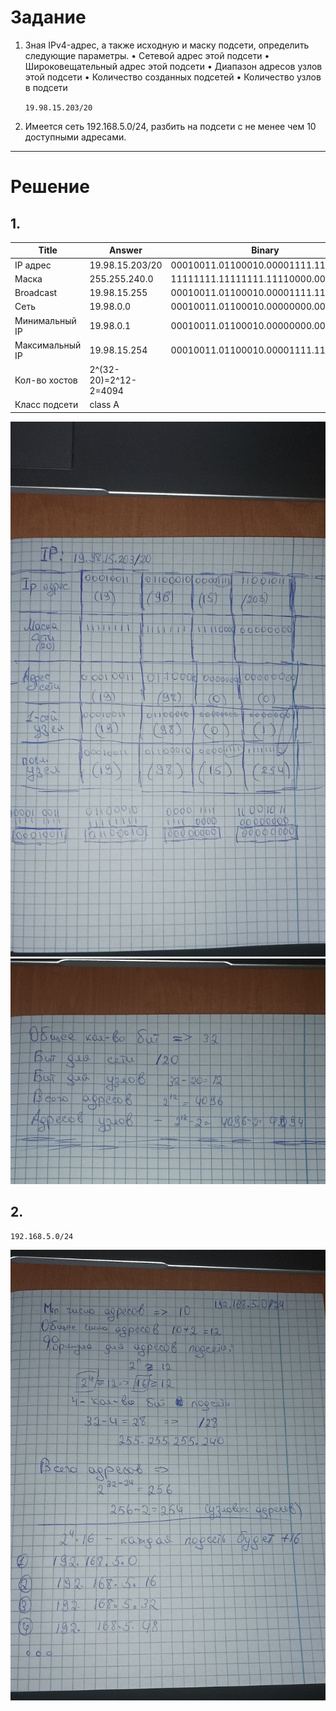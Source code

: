 # Задание
1. Зная IPv4-адрес, а также исходную и маску подсети, определить следующие параметры. • Сетевой адрес этой подсети • Широковещательный адрес этой подсети • Диапазон адресов узлов этой подсети • Количество созданных подсетей • Количество узлов в подсети

    `19.98.15.203/20 `

2. Имеется сеть 192.168.5.0/24, разбить на подсети с не менее чем 10 доступными адресами.
___
# Решение
 ## 1.
| Title    | Answer    | Binary    |
|----------|-----------|-----------|
| IP адрес | 19.98.15.203/20 | 00010011.01100010.00001111.11001011
| Маска | 255.255.240.0 | 11111111.11111111.11110000.00000000
| Broadcast | 19.98.15.255 | 00010011.01100010.00001111.11111111
| Сеть | 19.98.0.0 | 00010011.01100010.00000000.00000000
| Минимальный IP | 19.98.0.1 | 00010011.01100010.00000000.00000001
| Максимальный IP | 19.98.15.254 | 00010011.01100010.00001111.11111110
| Кол-во хостов | 2^(32-20)=2^12-2=4094 |
| Класс подсети | class A |

![alt text](image.png)
![alt text](image-1.png)

## 2.
 `192.168.5.0/24`

 ![alt text](image-2.png)

